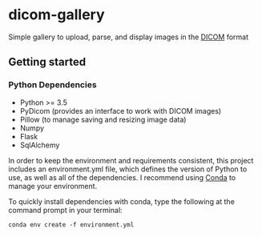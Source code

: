 # dicom-gallery
Simple gallery to upload, parse, and display images in the [DICOM](https://en.wikipedia.org/wiki/DICOM) format

## Getting started

### Python Dependencies

- Python >= 3.5
- PyDicom (provides an interface to work with DICOM images)
- Pillow (to manage saving and resizing image data)
- Numpy
- Flask
- SqlAlchemy

In order to keep the environment and requirements consistent, this project includes an environment.yml file, which defines the version of Python to use, as well as all of the dependencies. I recommend using [Conda](https://conda.io/docs/index.html) to manage your environment.

To quickly install dependencies with conda, type the following at the command prompt in your terminal:

```
conda env create -f environment.yml
```
